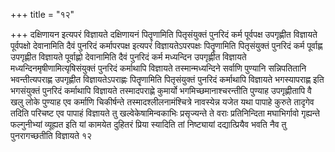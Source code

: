 +++
title = "१२"

+++
दक्षिणायन इत्यपरं
विज्ञायते दक्षिणायनं पितॄणामिति पितृसंयुक्तं पुनरिदं कर्म
पूर्वपक्ष उपगृह्णीत विज्ञायते पूर्वपक्षो देवानामिति दैवं पुनरिदं
कर्मापरपक्ष इत्यपरं विज्ञायतेऽपरपक्षः पितॄणामिति
पितृसंयुक्तं पुनरिदं कर्म पूर्वाह्ण उपगृह्णीत
विज्ञायते पूर्वाह्णो देवानामिति दैवं पुनरिदं कर्म मध्यन्दिन
उपगृह्णीत विज्ञायते मध्यन्दिनमृषीणामित्यृषिसंयुक्तं
पुनरिदं कर्माथापि विज्ञायते तस्मान्मध्यन्दिने सर्वाणि
पुण्यानि सन्निपतितानि भवन्तीत्यपराह्ण उपगृह्णीत
विज्ञायतेऽपराह्णः पितॄणामिति पितृसंयुक्तं पुनरिदं
कर्माथापि विज्ञायते भगस्यापराह्ण इति भगसंयुक्तं पुनरिदं कर्माथापि
विज्ञायते तस्मादपराह्णे कुमार्यो भगमिच्छमानाश्चरन्तीति पुण्याह
उपगृह्णीतापि वै खलु लोके पुण्याह एव कर्माणि चिकीर्षन्ते
तस्मादश्लीलनामंश्चित्रे नावस्येन्न यजेत यथा पापाहे कुरुते तादृगेव
तदिति परिचष्ट एव पापाहं विज्ञायते तु खल्वेकेषामिन्वकाभिः
प्रसृज्यन्ते ते वराः प्रतिनिन्दिता मघाभिर्गावो गृह्यन्ते
फल्गुनीभ्यां व्यूह्यत इति यां कामयेत दुहितरं प्रिया स्यादिति तां
निष्ट्यायां दद्यात्प्रियैव भवति नैव तु पुनरागच्छतीति विज्ञायते १२   
